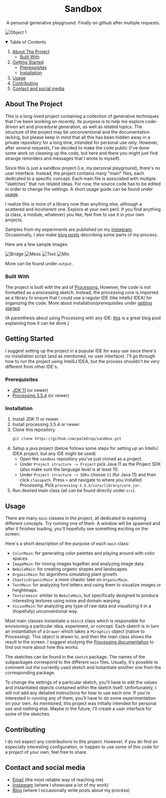 <!-- PROJECT LOGO -->
<br />
<p align="center">

  <h1 align="center">Sandbox</h1>

  <p align="center">
    A personal generative playground. Finally on github after multiple requests.

  </p>
</p>

![Object 1](/output/example-texture-oo1.jpg "Digital object one")

<!-- TABLE OF CONTENTS -->
<details open="open">
  <summary>Table of Contents</summary>
  <ol>
    <li>
      <a href="#about-the-project">About The Project</a>
      <ul>
        <li><a href="#built-with">Built With</a></li>
      </ul>
    </li>
    <li>
      <a href="#getting-started">Getting Started</a>
      <ul>
        <li><a href="#prerequisites">Prerequisites</a></li>
        <li><a href="#installation">Installation</a></li>
      </ul>
    </li>
    <li><a href="#usage">Usage</a></i>
    <li><a href="#contributing">Contributing</a></li>
    <li><a href="#contact">Contact and social media</a></li>
  </ol>
</details>

<!-- ABOUT THE PROJECT -->
## About The Project

This is a long-lived project containing a collection of generative techniques that I've been working on recently. Its purpose is to help me explore code-driven art and procedural generation, as well as related topics. The structure of the project may be unconventional and the documentation lacking, but please keep in mind that all this has been hidden away in a private repository for a long time, intended for personal use only. However, after several requests, I've decided to make the code public (I've done some work on cleaning up the code, but here and there you might just find strange reminders and messages that I wrote to myself). 

Since this is just a sandbox project (i.e, my personal playground), there's no user interface. Instead, the project contains many "main" files, each dedicated to a specific concept. Each main file is associated with multiple "sketches" that run related ideas. For now, the source code has to be edited in order to change the settings. A short usage guide can be found under <a href="#usage">usage</a>.

I realize this is more of a library now than anything else, although a scattered and incoherent one. Explore at your own peril. If you find anything (a class, a module, whatever) you like, feel free to use it in your own projects.

Samples from my experiments are published on my [instagram](https://www.instagram.com/palmdrop/). Occasionally, I also make [blog posts](https://palmdrop.github.io/) describing some parts of my process.

Here are a few sample images:

![Bridge](/output/example-texture-surface1.png)
![Mess](/output/example-mess1.png)
![Text](/output/example-text1.png)
![Mix](/output/example-imagemix1.png)

More can be found under `output`.

### Built With

The project is built with the aid of [Processing.](https://processing.org/) However, the code is not formatted as a processing sketch. Instead, the processing core is imported as a library to ensure that I could use a regular IDE (like IntelliJ IDEA) for organizing the code. More about installation/prerequisites under <a href="#getting-started">getting started</a>.

(A parenthesis about using Processing with any IDE: [this](https://happycoding.io/tutorials/java/processing-in-java) is a great blog post explaining how it can be done.)

<!-- GETTING STARTED -->
## Getting Started

I suggest setting up the project in a popular IDE for easy use since there's no installation script (and as mentioned, no user interface). I'll go through how to run the project using IntelliJ IDEA, but the process shouldn't be very different from other IDE's.

### Prerequisites

* [JDK 11](https://openjdk.java.net/projects/jdk/11/) (or newer)
* [Processing 3.5.4](https://processing.org/download/) (or newer)

### Installation

1. Install JDK 11 or newer.
2. Install processing 3.5.4 or newer.
3. Clone this repository
   ```sh
   git clone https://github.com/palmdrop/sandbox.git
   ```
3. Setup a java project (below follows some steps for setting up an IntelliJ IDEA project, but any IDE might be used)
    * Open the `sandbox` repository you've just cloned as a project.
    * Under `Project structure -> Project` pick Java 11 as the Project SDK (also make sure the language level is at least 11).
    * Under `Project structure -> SDKs` choose `11` (for Java 11) and then click `classpath`. Press `+` and navigate to where you installed Processing. Pick `processing-3.5.X/core/library/core.jar`. 
4. Run desired main class (all can be found directly under `src`).

<!-- USAGE EXAMPLES -->
## Usage

There are many `main` classes in the project, all dedicated to exploring different concepts. Try running one of them. A window will be spawned and after it finishes loading, you'll hopefully see something exciting on the screen. 

Here's a short description of the purpose of each `main` class:

* `ColorMain`: for generating color palettes and playing around with color spaces.
* `ImageMain`: for mixing images together and analyzing image data.
* `NebulaMain`: for creating organic shapes and landscapes.
* `OrganicMain`: for algorithms simulating plant growth.
* `ChaoticOrganicMain`: a more chaotic take on `OrganicMain`.
* `TextMain`: for analyzing font letters and using them to visualize images or heightmaps. 
* `Texturemain`: similar to `NebulaMain`, but specifically designed to produce interesting textures using noise and domain warping. 
* `VisionMain`: for analyzing any type of raw data and visualizing it in a (hopefully) unconventional way.

Most main classes instantiate a `Sketch` class which is responsible for envisioning a particular idea, experiment, or concept. Each sketch is in turn an instantiation of a `Drawer` which takes a `PGraphics` object (native to Processing). This object is drawn to, and then the main class shows the result to the screen. I suggest studying the [Processing documentation](https://processing.org/reference/) to find out more about how this works.

The sketches can be found in the `sketch` package. The names of the subpackages correspond to the different `main` files. Usually, it's possible to comment out the currently used sketch and instantiate another one from the corresponding package. 

To change the settings of a particular sketch, you'll have to edit the values and instantiated objects contained within the sketch itself. Unfortunately, I will not add any detailed instructions for how to use each one. If you're interested in running any of them, you'll have to do some experimentation on your own. As mentioned, this project was initially intended for personal use and nothing else. Maybe in the future, I'll create a user interface for some of the sketches. 

<!-- CONTRIBUTING -->
## Contributing

I do not expect any contributions to this project. However, if you do find an especially interesting configuration, or happen to use some of this code for a project of your own, feel free to share. 

<!-- CONTACT -->
## Contact and social media

* [Email](mailto:anton@exlex.se) (the most reliable way of reaching me)
* [Instagram](https://www.instagram.com/palmdrop/) (where I showcase a lot of my work)
* [Blog](palmdrop.github.io) (where I occasionally write posts about my process)

